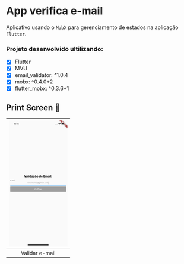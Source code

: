 # App verifica e-mail
 Aplicativo usando o `MobX` para gerenciamento de estados na aplicação `Flutter`.
 
  ### Projeto desenvolvido ultilizando:
  - [x] Flutter
  - [x] MVU
  - [x] email_validator: ^1.0.4
  - [x] mobx: ^0.4.0+2
  - [x] flutter_mobx: ^0.3.6+1
  
 ## Print Screen :foggy:

| ![mobx](printscreen/mobxImge.png) |
|:---:|
| Validar e-mail | 
